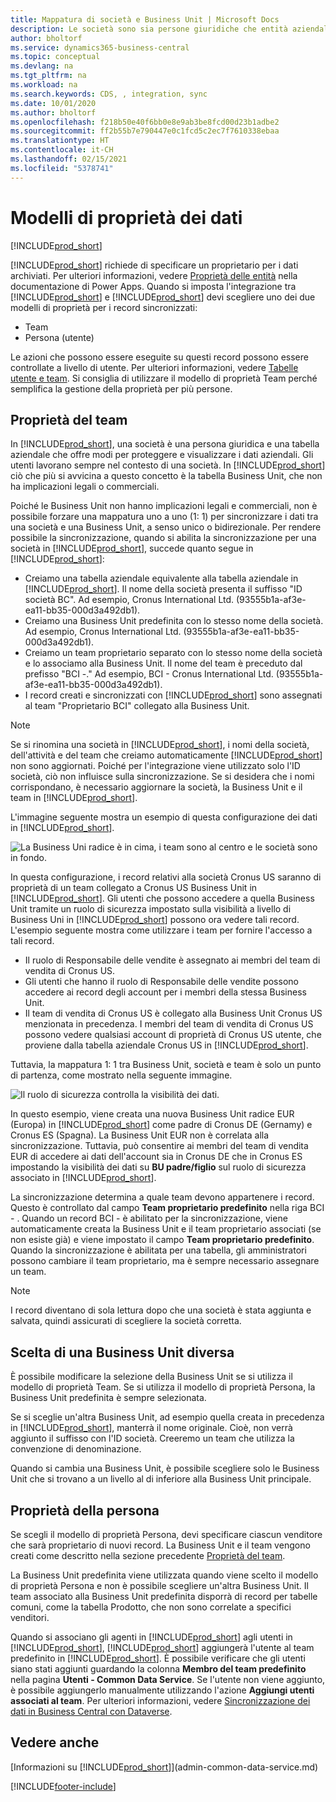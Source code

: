 ```yaml
---
title: Mappatura di società e Business Unit | Microsoft Docs
description: Le società sono sia persone giuridiche che entità aziendali e vengono utilizzate per proteggere e visualizzare i dati aziendali.
author: bholtorf
ms.service: dynamics365-business-central
ms.topic: conceptual
ms.devlang: na
ms.tgt_pltfrm: na
ms.workload: na
ms.search.keywords: CDS, , integration, sync
ms.date: 10/01/2020
ms.author: bholtorf
ms.openlocfilehash: f218b50e40f6bb0e8e9ab3be8fcd00d23b1adbe2
ms.sourcegitcommit: ff2b55b7e790447e0c1fcd5c2ec7f7610338ebaa
ms.translationtype: HT
ms.contentlocale: it-CH
ms.lasthandoff: 02/15/2021
ms.locfileid: "5378741"
---
```

# <a name="data-ownership-models"></a>Modelli di proprietà dei dati
[!INCLUDE[prod_short](includes/cc_data_platform_banner.md)]

[!INCLUDE[prod_short](includes/cds_long_md.md)] richiede di specificare un proprietario per i dati archiviati. Per ulteriori informazioni, vedere [Proprietà delle entità](https://docs.microsoft.com/powerapps/maker/common-data-service/types-of-tables#table-ownership) nella documentazione di Power Apps. Quando si imposta l'integrazione tra [!INCLUDE[prod_short](includes/cds_long_md.md)] e [!INCLUDE[prod_short](includes/prod_short.md)] devi scegliere uno dei due modelli di proprietà per i record sincronizzati:

* Team 
* Persona (utente)

Le azioni che possono essere eseguite su questi record possono essere controllate a livello di utente. Per ulteriori informazioni, vedere [Tabelle utente e team](https://docs.microsoft.com/powerapps/developer/common-data-service/user-team-tables). Si consiglia di utilizzare il modello di proprietà Team perché semplifica la gestione della proprietà per più persone.

## <a name="team-ownership"></a>Proprietà del team
In [!INCLUDE[prod_short](includes/prod_short.md)], una società è una persona giuridica e una tabella aziendale che offre modi per proteggere e visualizzare i dati aziendali. Gli utenti lavorano sempre nel contesto di una società. In [!INCLUDE[prod_short](includes/cds_long_md.md)] ciò che più si avvicina a questo concetto è la tabella Business Unit, che non ha implicazioni legali o commerciali.

Poiché le Business Unit non hanno implicazioni legali e commerciali, non è possibile forzare una mappatura uno a uno (1: 1) per sincronizzare i dati tra una società e una Business Unit, a senso unico o bidirezionale. Per rendere possibile la sincronizzazione, quando si abilita la sincronizzazione per una società in [!INCLUDE[prod_short](includes/prod_short.md)], succede quanto segue in [!INCLUDE[prod_short](includes/cds_long_md.md)]:

* Creiamo una tabella aziendale equivalente alla tabella aziendale in [!INCLUDE[prod_short](includes/prod_short.md)]. Il nome della società presenta il suffisso "ID società BC". Ad esempio, Cronus International Ltd. (93555b1a-af3e-ea11-bb35-000d3a492db1).
* Creiamo una Business Unit predefinita con lo stesso nome della società. Ad esempio, Cronus International Ltd. (93555b1a-af3e-ea11-bb35-000d3a492db1).
* Creiamo un team proprietario separato con lo stesso nome della società e lo associamo alla Business Unit. Il nome del team è preceduto dal prefisso "BCI -." Ad esempio, BCI - Cronus International Ltd. (93555b1a-af3e-ea11-bb35-000d3a492db1).
* I record creati e sincronizzati con [!INCLUDE[prod_short](includes/cds_long_md.md)] sono assegnati al team "Proprietario BCI" collegato alla Business Unit.

> [!NOTE]
> Se si rinomina una società in [!INCLUDE[prod_short](includes/prod_short.md)], i nomi della società, dell'attività e del team che creiamo automaticamente [!INCLUDE[prod_short](includes/cds_long_md.md)] non sono aggiornati. Poiché per l'integrazione viene utilizzato solo l'ID società, ciò non influisce sulla sincronizzazione. Se si desidera che i nomi corrispondano, è necessario aggiornare la società, la Business Unit e il team in [!INCLUDE[prod_short](includes/cds_long_md.md)].

L'immagine seguente mostra un esempio di questa configurazione dei dati in [!INCLUDE[prod_short](includes/cds_long_md.md)].

![La Business Uni radice è in cima, i team sono al centro e le società sono in fondo.](media/cds_bu_team_company.png)

In questa configurazione, i record relativi alla società Cronus US saranno di proprietà di un team collegato a Cronus US <ID> Business Unit in [!INCLUDE[prod_short](includes/cds_long_md.md)]. Gli utenti che possono accedere a quella Business Unit tramite un ruolo di sicurezza impostato sulla visibilità a livello di Business Uni in [!INCLUDE[prod_short](includes/cds_long_md.md)] possono ora vedere tali record. L'esempio seguente mostra come utilizzare i team per fornire l'accesso a tali record.

* Il ruolo di Responsabile delle vendite è assegnato ai membri del team di vendita di Cronus US.
* Gli utenti che hanno il ruolo di Responsabile delle vendite possono accedere ai record degli account per i membri della stessa Business Unit.
* Il team di vendita di Cronus US è collegato alla Business Unit Cronus US menzionata in precedenza. I membri del team di vendita di Cronus US possono vedere qualsiasi account di proprietà di Cronus US <ID>utente, che proviene dalla tabella aziendale Cronus US in [!INCLUDE[prod_short](includes/prod_short.md)].

Tuttavia, la mappatura 1: 1 tra Business Unit, società e team è solo un punto di partenza, come mostrato nella seguente immagine.

![Il ruolo di sicurezza controlla la visibilità dei dati.](media/cds_bu_team_company_2.png)

In questo esempio, viene creata una nuova Business Unit radice EUR (Europa) in [!INCLUDE[prod_short](includes/cds_long_md.md)] come padre di Cronus DE (Gernamy) e Cronus ES (Spagna). La Business Unit EUR non è correlata alla sincronizzazione. Tuttavia, può consentire ai membri del team di vendita EUR di accedere ai dati dell'account sia in Cronus DE che in Cronus ES impostando la visibilità dei dati su **BU padre/figlio** sul ruolo di sicurezza associato in [!INCLUDE[prod_short](includes/cds_long_md.md)].

La sincronizzazione determina a quale team devono appartenere i record. Questo è controllato dal campo **Team proprietario predefinito** nella riga BCI - <ID>. Quando un record BCI - <ID> è abilitato per la sincronizzazione, viene automaticamente creata la Business Unit e il team proprietario associati (se non esiste già) e viene impostato il campo **Team proprietario predefinito**. Quando la sincronizzazione è abilitata per una tabella, gli amministratori possono cambiare il team proprietario, ma è sempre necessario assegnare un team.

> [!NOTE]
> I record diventano di sola lettura dopo che una società è stata aggiunta e salvata, quindi assicurati di scegliere la società corretta.

## <a name="choosing-a-different-business-unit"></a>Scelta di una Business Unit diversa
È possibile modificare la selezione della Business Unit se si utilizza il modello di proprietà Team. Se si utilizza il modello di proprietà Persona, la Business Unit predefinita è sempre selezionata. 

Se si sceglie un'altra Business Unit, ad esempio quella creata in precedenza in [!INCLUDE[prod_short](includes/cds_long_md.md)], manterrà il nome originale. Cioè, non verrà aggiunto il suffisso con l'ID società. Creeremo un team che utilizza la convenzione di denominazione.

Quando si cambia una Business Unit, è possibile scegliere solo le Business Unit che si trovano a un livello al di inferiore alla Business Unit principale.

## <a name="person-ownership"></a>Proprietà della persona
Se scegli il modello di proprietà Persona, devi specificare ciascun venditore che sarà proprietario di nuovi record. La Business Unit e il team vengono creati come descritto nella sezione precedente [Proprietà del team](admin-cds-company-concept.md#team-ownership).

La Business Unit predefinita viene utilizzata quando viene scelto il modello di proprietà Persona e non è possibile scegliere un'altra Business Unit. Il team associato alla Business Unit predefinita disporrà di record per tabelle comuni, come la tabella Prodotto, che non sono correlate a specifici venditori.

Quando si associano gli agenti in [!INCLUDE[prod_short](includes/prod_short.md)] agli utenti in [!INCLUDE[prod_short](includes/cds_long_md.md)], [!INCLUDE[prod_short](includes/prod_short.md)] aggiungerà l'utente al team predefinito in [!INCLUDE[prod_short](includes/cds_long_md.md)]. È possibile verificare che gli utenti siano stati aggiunti guardando la colonna **Membro del team predefinito** nella pagina **Utenti - Common Data Service**. Se l'utente non viene aggiunto, è possibile aggiungerlo manualmente utilizzando l'azione **Aggiungi utenti associati al team**. Per ulteriori informazioni, vedere [Sincronizzazione dei dati in Business Central con Dataverse](admin-synchronizing-business-central-and-sales.md).

## <a name="see-also"></a>Vedere anche
[Informazioni su [!INCLUDE[prod_short](includes/cds_long_md.md)]](admin-common-data-service.md)

[!INCLUDE[footer-include](includes/footer-banner.md)]